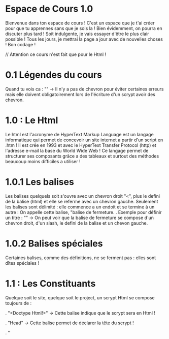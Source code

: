 # Espace de Cours 1.0

Bienvenue dans ton espace de cours ! C'est un espace que je t'ai créer pour que tu apprennes sans que je sois la ! Bien évidemment, on 
pourra en discuter plus tard ! Soit indulgente, je vais essayer d'être le plus clair possible ! Tous les jours, je mettrai la page
a jour avec de nouvelles choses ! Bon codage !

// Attention ce cours n'est fait que pour le Html !

# 0.1 Légendes du cours 

Quand tu vois ca : "" ->  Il n'y a pas de chevron pour éviter certaines
erreurs mais elle doivent obligatoirement lors de l'écriture d'un scrypt avoir des chevron.


# 1.0 : Le Html

Le html est l'acronyme de HyperText Markup Language est un langage informatique qui permet de concevoir un site internet a partir d'un
script en .htm ! Il est crée en 1993 et avec le HyperText Transfer Protocol (http) et l'adresse e-mail la base du World Wide Web !
Ce langage permet de structurer ses composants grâce a des tableaux et surtout des méthodes beaucoup moins difficiles a utiliser !

# 1.0.1 Les balises

Les balises quelquels soit s'ouvre avec un chevron droit "<", plus le defini de la balise (html) et elle se referme avec un chevron
gauche. Seulement les balises sont délimité : elle commence a un endoit et se termine à un autre : On appelle cette balise, "balise
de fermeture.
. Exemple pour définir un titre : "<title></title>" -> On peut voir que la balise de fermeture se compose d'un chevron droit, d'un 
slash, le defini de la balise et un chevon gauche.

# 1.0.2 Balises spéciales

Certaines balises, comme des définitions, ne se ferment pas : elles sont dîtes spéciales !

# 1.1 : Les Constituants

Quelque soit le site, quelque soit le project, un scrypt Html se compose toujours de :

. "<Doctype Html!>" -> Cette balise indique que le scrypt sera en Html ! 

. "Head" -> Cette balise permet de déclarer la tête du scrypt ! 

. "<Title>" -> Ce balise permet de définir le titre de la page !

. "Body" -> Cette balise permet de déclarer le corps du scrypt donc les composants visibles sur le site !
 
 Ces constituants sont obligatoire pour le bon fonctionnement du scrypt ! Il ne faut bien sur pas oublier de nommer le scrypt avec
 l'extansion .htm qui permet de faire reconnaitre au navigateur qu'il s'agit d'un scrypt html !
 
 # 1.2 Faire reconnaître au navigateur la typographie de la langue
 
 Pour éviter des problêmes de typopagrapie au niveau de la langue et surtout le monde des charactère unicode, les developpeurs ont créer
 une table qui se nomme la table ASCII ! C'est une table qui permet de convertir un charactère en 0 ou en 1. Ensuite, le compilateur se 
 charge de convertir les charactère ! Et bien en Html, c quasiment la même chose mais en différent. La balise n'est pas obligatoire
 mais permet de mieux convertir les charactères et éviter les erreurs ou les problème de signe ! Donc :
 
 . <Meta charset ="UTF-8> permet de dire au navigateur que la langue utiliser et le français. C'est une balise sépcial car elle ne
 se referme pas !
 
 # 1.3 Balise d'écriture
 
 Le Html est un langage hypertext ! Cela siginifie qu'il peut mettre en page et écrire sur un navigateur très facilement et
 réciproquement très rapidement. Certaines balises sont essentiels pour pouvoir afficher du texte à l'écran. Comme dans tous les
 langages, nous n'avons pas besoin de taper les balises en basique (0 et 1). il faut utiliser quelque balise :
 
 ."h1" jusqu'a "h5" -> Ces balises permettent d'afficher un titre à l'écran. Selon les balises (h1, h2, h3), la police sera de plus en 
 plus petites.
 
 . "p" -> Cette balise permet d'afficher n'importe quel texte à l'écran. Il est essentiel à l'affichage de texte. 
 
 . "br" -> Cette balise oblige un retour à la ligne (Exemple dans prototype.htm).
 
 <h1> 1.3.1 Faire une liste</h1>
 
 Il est possible de réaliser une liste avec plusieurs point et cela avec deux balises (Exemple dans prototype.htm) :
 
 . "ul" -> Cette balise déclare une liste.
 
 . "li" -> Cette balise déclare un premier point. Entre les balises d'ouverture et de fermeture, le texte doit être écris pour le 
 premier point.
 
<h1> 1.4 Le Style en Html</h1>

En html, il est possible d'appliquer un style à notre texte sans des langages annexes comme CSS qui est spécialment crée pour le style
mais nous verrons se langage dans le prochain chapitre de ce cours. Donc comme il existe des balises d'écriture, il existe des balises
pour le style (les exemples sont dans prototype.htm) :

. "strong" -> Cette balise permet de mettre le texte en gras.

. "en"-> Cette balise permet de mettre un texte en italique.

. "mark" -> Cette balise permet de surligner un texte en jaune.

<h1> 1.4.1 La balise style </h1>

Même si elle ne permet pas de tout contrôler elle fait quand même beaucoup pour améilorer le style et la mise en page du texte. Par
rapport au CSS elle est parfaite car même si elle n'a pas toutes les qualités de ce langage, ce qu'elle fait est quand même fou !
Donc elle se déclare (Exemple dans prototype.htm) dans une balise :

"body "style = "background-color : #ffffff"" -> Ici on demande a ce que l'arrière plan soit blanc même si c'est la couleur de base.

."p style = "color : #FF0000"" -> Ici le texte sera en rouge.

<en> Il existe plusieurs couleurs possible :</en>

(Les couleurs peuvent être défini par leurs équivalent en anglais : rouge -> red)

Blanc : #ffffff <br/>
Noir : #000000 <br/>
Rouge : #ff0000 <br/>
Bleu : #0000ff <br/>
Vert : #00ff00 <br/>
jaune : #ffff00 <br/>

<h1> 1.4.2 Appliquer un style sur tout une section</h1>

Il est possible d'affecter et de définir un style sur l'ensemble d'une section avec cette fois-ci une balise style complète : "style".
Donc, on définit la section qui aura le style choisi. Si on veut que cela soit tous les paragraphes, on met ce qui suit dans le head :

"style = "text/css" <br/>
P { <br/>
   color : blue; <br/>
   }
   
Le cours sur le style n'est pas terminer mais on reviendra dessus lors du chapitre 2 sur le CSS.







 
 
 
 
 
 
 
 
 
